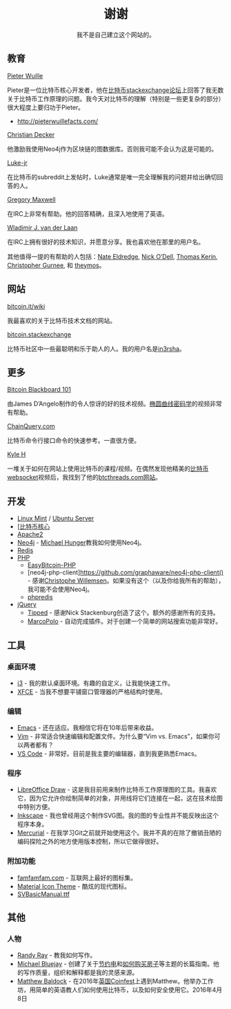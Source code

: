 # <center>谢谢</center>
<center>我不是自己建立这个网站的。</center>

## 教育
[Pieter Wuille](https://github.com/sipa)

Pieter是一位比特币核心开发者，他在[比特币stackexchange论坛](http://bitcoin.stackexchange.com/users/208/pieter-wuille)上回答了我无数关于比特币工作原理的问题。我今天对比特币的理解（特别是一些更复杂的部分）很大程度上要归功于Pieter。
    
* http://pieterwuillefacts.com/

[Christian Decker](https://github.com/cdecker)

他激励我使用Neo4j作为区块链的图数据库。否则我可能不会认为这是可能的。

[Luke-jr](https://github.com/luke-jr)

在比特币的subreddit上发帖时，Luke通常是唯一完全理解我的问题并给出确切回答的人。

[Gregory Maxwell](https://github.com/gmaxwell)

在IRC上非常有帮助。他的回答精确，且深入地使用了英语。

[Wladimir J. van der Laan](https://github.com/laanwj)

在IRC上拥有很好的技术知识，并愿意分享。我也喜欢他在那里的用户名。

其他值得一提的有帮助的人包括：[Nate Eldredge](http://bitcoin.stackexchange.com/users/5757/nate-eldredge), [Nick O’Dell](http://bitcoin.stackexchange.com/users/2306/nick-odell), [Thomas Kerin](https://github.com/afk11), [Christopher Gurnee](http://bitcoin.stackexchange.com/users/25088/christopher-gurnee), 和 [theymos](http://theymos.com/)。

## 网站
[bitcoin.it/wiki](https://en.bitcoin.it/wiki/Main_Page)

我最喜欢的关于比特币技术文档的网站。

[bitcoin.stackexchange](http://bitcoin.stackexchange.com/)

比特币社区中一些最聪明和乐于助人的人。我的用户名是[in3rsha](http://bitcoin.stackexchange.com/users/24926/inersha)。

## 更多
[Bitcoin Blackboard 101](https://www.youtube.com/playlist?list=PLzctEq7iZD-7-DgJM604zsndMapn9ff6q)

由James D’Angelo制作的令人惊讶的好的技术视频。[椭圆曲线](https://www.youtube.com/watch?v=iB3HcPgm_FI)[密码学](https://www.youtube.com/watch?v=U2bw_N6kQL8)的视频非常有帮助。

[ChainQuery.com](https://chainquery.com/)

比特币命令行接口命令的快速参考。一直很方便。

[Kyle H](https://bitcointalk.org/index.php?topic=990348.0)

一堆关于如何在网站上使用比特币的课程/视频。在偶然发现他精美的[比特币websocket](https://www.youtube.com/watch?v=jEdfNG-eT8E)视频后，我找到了他的[btcthreads.com网站](http://btcthreads.com/)。

## 开发
* [Linux Mint](https://linuxmint.com/) / [Ubuntu Server](https://www.ubuntu.com/server)
* [[比特币核心](https://bitcoin.org/en/download)
* [Apache2](https://httpd.apache.org/)
* [Neo4j](https://neo4j.com/) - [Michael Hunger](https://twitter.com/mesirii)教我如何使用Neo4j。
* [Redis](https://redis.io/)
* [PHP](http://php.net/)
    * [EasyBitcoin-PHP](https://github.com/aceat64/EasyBitcoin-PHP)
    * [neo4j-php-client]https://github.com/graphaware/neo4j-php-client() - 感谢[Christophe Willemsen](https://twitter.com/ikwattro)。如果没有这个（以及你给我所有的帮助），我可能不会使用Neo4j。
    * [phpredis](https://github.com/phpredis/phpredis)
* [jQuery](http://jquery.com/)
    * [Tipped](http://tippedjs.com/) - 感谢Nick Stackenburg创造了这个。额外的感谢所有的支持。
    * [MarcoPolo](https://github.com/jstayton/jquery-marcopolo) - 自动完成插件。对于创建一个简单的网站搜索功能非常好。

## 工具

### 桌面环境
* [i3](http://i3wm.org/) - 我的默认桌面环境。有趣的自定义，让我能快速工作。
* [XFCE](https://xfce.org/) - 当我不想要平铺窗口管理器的严格结构时使用。

### 编辑

* [Emacs](https://www.gnu.org/software/emacs/) - 还在适应。我相信它将在10年后带来收益。
* [Vim](http://www.vim.org/) - 非常适合快速编辑和配置文件。为什么要“Vim vs. Emacs”，如果你可以两者都有？
* [VS Code](https://code.visualstudio.com/) - 非常好。目前是我主要的编辑器，直到我更熟悉Emacs。

### 程序

* [LibreOffice Draw](https://www.libreoffice.org/discover/draw/) - 这是我目前用来制作比特币工作原理图的工具。我喜欢它，因为它允许你绘制简单的对象，并用线将它们连接在一起，这在技术绘图中特别方便。
* [Inkscape](https://inkscape.org/en/) - 我也曾经用这个制作SVG图。我的图的专业性并不能反映出这个程序本身。
* [Mercurial](https://www.mercurial-scm.org/) - 在我学习Git之前就开始使用这个。我并不真的在除了撤销丑陋的编码探险之外的地方使用版本控制，所以它做得很好。

### 附加功能

* [famfamfam.com](http://famfamfam.com/lab/icons/) - 互联网上最好的图标集。
* [Material Icon Theme](https://github.com/PKief/vscode-material-icon-theme) - 酷炫的现代图标。
* [SVBasicManual.ttf](http://www.dafont.com/sv-basic-manual.font)

## 其他

### 人物
* [Randy Ray](https://www.pokerseo.org/about/) - 教我如何写作。
* [Michael Bluejay](https://michaelbluejay.com/michael/) - 创建了关于[节约电](https://michaelbluejay.com/electricity/)和[如何购买房子](https://michaelbluejay.com/house/)等主题的长篇指南。他的写作质量，组织和解释都是我的灵感来源。
* [Matthew Baldock](http://www.portsmouthcrypto.co.uk/) - 在2016年[英国Coinfest](http://coinfestuk.org/)上遇到Matthew。他举办工作坊，用简单的英语教人们如何使用比特币，以及如何安全使用它。2016年4月8日